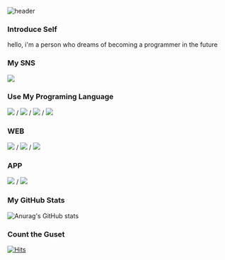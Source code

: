 ![header](https://capsule-render.vercel.app/api?type=cylinder&color=gradient&height=150&section=header&text=over&animation=blinking&render&fontSize=90)

### Introduce Self
hello, i'm a person who dreams of becoming a programmer in the future

### My SNS
<img src="https://img.shields.io/badge/whdvlf1155@gmail.com-EA4335?style=flat-square&logo=Gmail&logoColor=white"/>

### Use My Programing Language
<img src="https://img.shields.io/badge/-A8B9CC?style=flat-square&logo=C&logoColor=white"/> / <img src="https://img.shields.io/badge/C++-00599C?style=flat-square&logo=C++&logoColor=white"/> / <img src="https://img.shields.io/badge/Java-007396?style=flat-square&logo=Java&logoColor=white"/> / <img src="https://img.shields.io/badge/Python-3776AB?style=flat-square&logo=Python&logoColor=white"/>
### WEB
<img src="https://img.shields.io/badge/JavaScript-F7DF1E?style=flat-square&logo=JavaScript&logoColor=white"/> / <img src="https://img.shields.io/badge/CSS3-1572B6?style=flat-square&logo=CSS3&logoColor=white"/> / <img src="https://img.shields.io/badge/HTML5-E34F26?style=flat-square&logo=HTML3&logoColor=white"/>
### APP
<img src="https://img.shields.io/badge/Dart-0175C2?style=flat-square&logo=Dart&logoColor=white"/> / <img src="https://img.shields.io/badge/Flutter-02569B?style=flat-square&logo=Flutter&logoColor=white"/>

### My GitHub Stats
![Anurag's GitHub stats](https://github-readme-stats.vercel.app/api?username=over1234&show_icons=true&theme=radical)

### Count the Guset
[![Hits](https://hits.seeyoufarm.com/api/count/incr/badge.svg?url=https%3A%2F%2Fgithub.com%2Fover1234&count_bg=%23000000&title_bg=%23F0ED00&icon=github.svg&icon_color=%230A0A0A&title=Guests&edge_flat=false)](https://hits.seeyoufarm.com)
